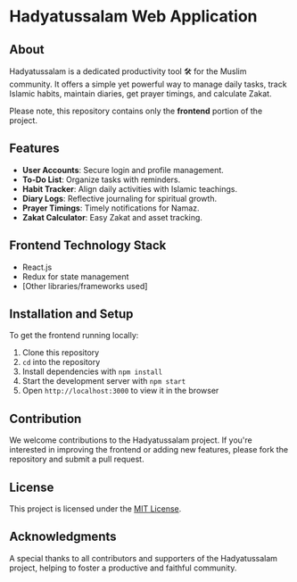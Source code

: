 # Hadyatussalam Web Application

## About
Hadyatussalam is a dedicated productivity tool 🛠️ for the Muslim community. It offers a simple yet powerful way to manage daily tasks, track Islamic habits, maintain diaries, get prayer timings, and calculate Zakat. 

Please note, this repository contains only the **frontend** portion of the project.

## Features
- **User Accounts**: Secure login and profile management.
- **To-Do List**: Organize tasks with reminders.
- **Habit Tracker**: Align daily activities with Islamic teachings.
- **Diary Logs**: Reflective journaling for spiritual growth.
- **Prayer Timings**: Timely notifications for Namaz.
- **Zakat Calculator**: Easy Zakat and asset tracking.

## Frontend Technology Stack
- React.js
- Redux for state management
- [Other libraries/frameworks used]

## Installation and Setup
To get the frontend running locally:
1. Clone this repository
2. `cd` into the repository
3. Install dependencies with `npm install`
4. Start the development server with `npm start`
5. Open `http://localhost:3000` to view it in the browser

## Contribution
We welcome contributions to the Hadyatussalam project. If you're interested in improving the frontend or adding new features, please fork the repository and submit a pull request.

## License
This project is licensed under the [MIT License](LICENSE).

## Acknowledgments
A special thanks to all contributors and supporters of the Hadyatussalam project, helping to foster a productive and faithful community.
